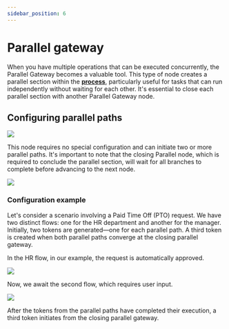 ```yaml
---
sidebar_position: 6
---
```


# Parallel gateway

When you have multiple operations that can be executed concurrently, the Parallel Gateway becomes a valuable tool. This type of node creates a parallel section within the [**process**](../../terms/flowx-process-definition), particularly useful for tasks that can run independently without waiting for each other. It's essential to close each parallel section with another Parallel Gateway node.

## Configuring parallel paths

![](https://s3.eu-west-1.amazonaws.com/docx.flowx.ai/building-blocks/node/gateway_parallel.png#center)

This node requires no special configuration and can initiate two or more parallel paths. It's important to note that the closing Parallel node, which is required to conclude the parallel section, will wait for all branches to complete before advancing to the next node.

![](https://s3.eu-west-1.amazonaws.com/docx.flowx.ai/release34/parallel_gateways.png)

### Configuration example

Let's consider a scenario involving a Paid Time Off (PTO) request. We have two distinct flows: one for the HR department and another for the manager. Initially, two tokens are generated—one for each parallel path. A third token is created when both parallel paths converge at the closing parallel gateway.

In the HR flow, in our example, the request is automatically approved.

![](https://s3.eu-west-1.amazonaws.com/docx.flowx.ai/release34/hr_flow.gif)

Now, we await the second flow, which requires user input.

![](https://s3.eu-west-1.amazonaws.com/docx.flowx.ai/release34/manager_flow.gif)

After the tokens from the parallel paths have completed their execution, a third token initiates from the closing parallel gateway.



